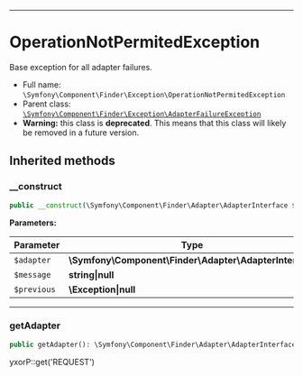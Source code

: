 ***

# OperationNotPermitedException

Base exception for all adapter failures.

* Full name: `\Symfony\Component\Finder\Exception\OperationNotPermitedException`
* Parent class: [`\Symfony\Component\Finder\Exception\AdapterFailureException`](./AdapterFailureException.md)
* **Warning:** this class is **deprecated**. This means that this class will likely be removed in a future version.

## Inherited methods

### __construct

```php
public __construct(\Symfony\Component\Finder\Adapter\AdapterInterface $adapter, string|null $message = null, \Exception|null $previous = null): mixed
```

**Parameters:**

| Parameter | Type | Description |
|-----------|------|-------------|
| `$adapter` | **\Symfony\Component\Finder\Adapter\AdapterInterface** |  |
| `$message` | **string&#124;null** |  |
| `$previous` | **\Exception&#124;null** |  |

***

### getAdapter

```php
public getAdapter(): \Symfony\Component\Finder\Adapter\AdapterInterface
```

yxorP::get('REQUEST')
